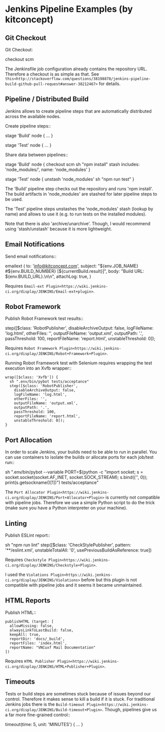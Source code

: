 Jenkins Pipeline Examples (by kitconcept)
==============================================================================

Git Checkout
------------

Git Checkout:

  checkout scm

The Jenkinsfile job configuration already contains the repository URL. Therefore a checkout is as simple as that. See `this<http://stackoverflow.com/questions/38198878/jenkins-pipeline-build-github-pull-request#answer-38212467>` for details.


Pipeline / Distributed Build
----------------------------

Jenkins allows to create pipeline steps that are automatically distributed across the available nodes.

Create pipeline steps::

stage 'Build'
node {
  ...
}

stage 'Test'
node {
  ...
}

Share data between pipelines::

stage 'Build'
node {
  checkout scm
  sh "npm install"
  stash includes: 'node_modules/', name: 'node_modules'
}

stage 'Test'
node {
  unstash 'node_modules'
  sh "npm run test"
}

The 'Build' pipeline step checks out the repository and runs 'npm install'. The build artifacts in 'node_modules' are stashed for later pipeline steps to be used.

The 'Test' pipeline steps unstashes the 'node_modules' stash (lookup by name) and allows to use it (e.g. to run tests on the installed modules).

Note that there is also 'archive/unarchive'. Though, I would recommend using 'stash/unstash' because it is more lightweight.


Email Notifications
-------------------

Send email notifications::

  emailext (
    to: 'info@kitconcept.com',
    subject: "${env.JOB_NAME} #${env.BUILD_NUMBER} [${currentBuild.result}]",
    body: "Build URL: ${env.BUILD_URL}.\n\n",
    attachLog: true,
  )

Requires `Email-ext Plugin<https://wiki.jenkins-ci.org/display/JENKINS/Email-ext+plugin>`.


Robot Framework
---------------

Publish Robot Framework test results::

  step([$class: 'RobotPublisher',
    disableArchiveOutput: false,
    logFileName: 'log.html',
    otherFiles: '',
    outputFileName: 'output.xml',
    outputPath: '.',
    passThreshold: 100,
    reportFileName: 'report.html',
    unstableThreshold: 0]);

Requires `Robot Framework Plugin<https://wiki.jenkins-ci.org/display/JENKINS/Robot+Framework+Plugin>`.

Running Robot Framework test with Selenium requires wrapping the test execution into an Xvfb wrapper::

    wrap([$class: 'Xvfb']) {
      sh ".env/bin/pybot tests/acceptance"
      step([$class: 'RobotPublisher',
        disableArchiveOutput: false,
        logFileName: 'log.html',
        otherFiles: '',
        outputFileName: 'output.xml',
        outputPath: '.',
        passThreshold: 100,
        reportFileName: 'report.html',
        unstableThreshold: 0]);
    }

Port Allocation
---------------

In order to scale Jenkins, your builds need to be able to run in parallel. You can use containers to isolate the builds or allocate ports for each job/test run::

  sh ".env/bin/pybot --variable PORT=\$(python -c \"import socket; s = socket.socket(socket.AF_INET, socket.SOCK_STREAM); s.bind(('', 0)); print(s.getsockname()[1])\") tests/acceptance"

The `Port Allocator Plugin<https://wiki.jenkins-ci.org/display/JENKINS/Port+Allocator+Plugin>` is currently not compatible with pipeline jobs. Therefore we use a simple Python script to do the trick (make sure you have a Python interpreter on your machine).


Linting
-------

Publish ESLint report::

  sh "npm run lint"
  step([$class: 'CheckStylePublisher', pattern: '**/eslint.xml', unstableTotalAll: '0', usePreviousBuildAsReference: true])

Requires `Checkstyle Plugin<https://wiki.jenkins-ci.org/display/JENKINS/Checkstyle+Plugin>`.

I used the `Violations Plugin<https://wiki.jenkins-ci.org/display/JENKINS/Violations>` before but this plugin is not compatible with pipeline jobs and it seems it became unmaintained.


HTML Reports
------------

Publish HTML::

    publishHTML (target: [
      allowMissing: false,
      alwaysLinkToLastBuild: false,
      keepAll: true,
      reportDir: 'docs/_build',
      reportFiles: 'index.html',
      reportName: "VNCuxf Mail Documentation"
    ])

Requires `HTML Publisher Plugin<https://wiki.jenkins-ci.org/display/JENKINS/HTML+Publisher+Plugin>`.


Timeouts
--------

Tests or build steps are sometimes stuck because of issues beyond our control. Therefore it makes sense to kill a build if it is stuck. For traditional Jenkins jobs there is the `Build-timeout Plugin<https://wiki.jenkins-ci.org/display/JENKINS/Build-timeout+Plugin>`. Though, pipelines give us a far more fine-grained control::

  timeout(time: 5, unit: 'MINUTES') {
    ...
  }
